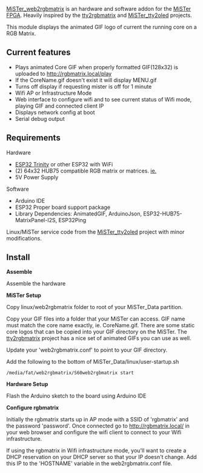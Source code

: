 [MiSTer_web2rgbmatrix](https://github.com/kconger/MiSTer_web2rgbmatrix) is an hardware and software addon for the [MiSTer FPGA](https://github.com/MiSTer-devel). Heavily inspired by the [tty2rgbmatrix](https://github.com/h3llb3nt/tty2rgbmatrix) and [MiSTer_tty2oled](https://github.com/venice1200/MiSTer_tty2oled) projects.

This module displays the animated GIF logo of current the running core on a RGB Matrix.

Current features
-------
- Plays animated Core GIF when properly formatted GIF(128x32) is uploaded to http://rgbmatrix.local/play
- If the CoreName.gif doesn't exist it will display MENU.gif
- Turns off display if requesting mister is off for 1 minute
- Wifi AP or Infrastructure Mode
- Web interface to configure wifi and to see current status of Wifi mode, playing GIF and connected client IP
- Displays network config at boot
- Serial debug output

Requirements
-------

Hardware
- [ESP32 Trinity](https://esp32trinity.com/) or other ESP32 with WiFi
- (2) 64x32 HUB75 compatible RGB matrix or matrices. [ie.](https://www.aliexpress.com/item/3256801502846969.html)
- 5V Power Supply

Software
- Arduino IDE
- ESP32 Proper board support package
- Library Dependencies: AnimatedGIF, ArduinoJson, ESP32-HUB75-MatrixPanel-I2S, ESP32Ping

Linux/MiSTer service code from the [MiSTer_tty2oled](https://github.com/venice1200/MiSTer_tty2oled) project with minor modifications.

Install
-------

**Assemble**

Assemble the hardware

**MiSTer Setup**

Copy linux/web2rgbmatrix folder to root of your MiSTer_Data partition.

Copy your GIF files into a folder that your MiSTer can access.  GIF name must match the core name exactly, ie. CoreName.gif.  There are some static core logos that can be copied into your GIF directory on the MiSTer.  The [tty2rgbmatrix](https://github.com/h3llb3nt/tty2rgbmatrix) project has a nice set of animated GIFs you can use as well.

Update your 'web2rgbmatrix.conf' to point to your GIF directory.

Add the following to the bottom of MiSTer_Data/linux/user-startup.sh

```
/media/fat/web2rgbmatrix/S60web2rgbmatrix start
```

**Hardware Setup**

Flash the Arduino sketch to the board using Arduino IDE

**Configure rgbmatrix**

Initially the rgbmatrix starts up in AP mode with a SSID of 'rgbmatrix' and the password 'password'.  Once connected go to http://rgbmatrix.local/ in your web browser and configure the wifi client to connect to your Wifi infrastructure.
 
If using the rgbmatrix in Wifi infrastructure mode, you'll want to create a DHCP reservation on your DHCP server so that your IP doesn't change. Add this IP to the 'HOSTNAME' variable in the web2rgbmatrix.conf file.
